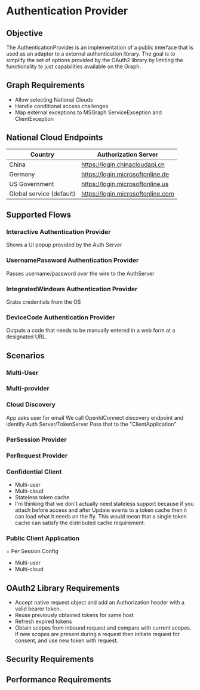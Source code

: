 # Authentication Provider

## Objective

The AuthenticationProvider is an implementation of a public interface that is used as an adapter to a external authentication library.  The goal is to simplify the set of options provided by the OAuth2 library by limiting the functionality to just capabilities available on the Graph.

## Graph Requirements

- Allow selecting National Clouds
- Handle conditional access challenges
- Map external exceptions to MSGraph ServiceException and ClientException

## National Cloud Endpoints

|Country | Authorization Server|
|---|---|
| China | https://login.chinacloudapi.cn |
| Germany | https://login.microsoftonline.de |
| US Government | https://login.microsoftonline.us |
| Global service (default) | https://login.microsoftonline.com |


## Supported Flows

### Interactive Authentication Provider

Shows a UI popup provided by the Auth Server

### UsernamePassword Authentication Provider

Passes username/password over the wire to the AuthServer

### IntegratedWindows Authentication Provider

Grabs credentials from the OS

### DeviceCode Authentication Provider

Outputs a code that needs to be manually entered in a web form at a designated URL. 


## Scenarios

### Multi-User

### Multi-provider

### Cloud Discovery
App asks user for email
We call OpenIdConnect discovery endpoint and identify Auth Server/TokenServer
Pass that to the "ClientApplication"


### PerSession Provider

### PerRequest Provider



### Confidential Client
- Multi-user
- Multi-cloud
- Stateless token cache
- I'm thinking that we don't actually need stateless support because if you attach before access and after Update events to a token cache then it can load what it needs on the fly.  This would mean that a single token cache can satisfy the distributed cache requirement.

### Public Client Application

= Per Session Config
- Multi-user
- Multi-cloud

## OAuth2 Library Requirements

- Accept native request object and add an Authorization header with a valid bearer token. 
- Reuse previously obtained tokens for same host
- Refresh expired tokens
- Obtain scopes from inbound request and compare with current scopes.  If new scopes are present during a request then initiate request for consent, and use new token with request.

## Security Requirements

## Performance Requirements
